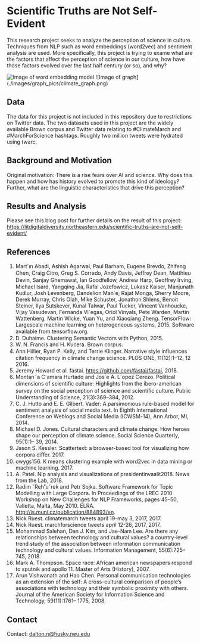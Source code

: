 # Scientific Truths are Not Self-Evident
This research project seeks to analyze the perception of science in culture. Techniques from NLP such as word embeddings (word2vec) and sentiment analysis are used. More specifically, this project is trying to exame what are the factors that affect the perception of science in our culture, how have those factors evolved over the last half century (or so), and why?

![Image of word embedding model](./images/animation/project_animation.gif)
![Image of graph] (./images/graph_pics/climate_graph.png)

## Data
The data for this project is not included in this repository due to restrictions on Twitter data. The two datasets used in this project are the widely available Brown corpus and Twitter data relating to #ClimateMarch and #MarchForScience hashtags. Roughly two million tweets were hydrated using twarc.

## Background and Motivation
Original motivation: There is a rise fears over AI and science. Why does this happen and how has history evolved to promote this kind of ideology? Further, what are the linguistic characteristics that drive this perception?

## Results and Analysis

Please see this blog post for further details on the result of this project: https://litdigitaldiversity.northeastern.edu/scientific-truths-are-not-self-evident/ 

## References
1. Mart´ın Abadi, Ashish Agarwal, Paul Barham, Eugene Brevdo, Zhifeng Chen, Craig Citro, Greg S. Corrado, Andy Davis, Jeﬀrey Dean, Matthieu Devin, Sanjay Ghemawat, Ian Goodfellow, Andrew Harp, Geoﬀrey Irving, Michael Isard, Yangqing Jia, Rafal Jozefowicz, Lukasz Kaiser, Manjunath Kudlur, Josh Levenberg, Dandelion Man´e, Rajat Monga, Sherry Moore, Derek Murray, Chris Olah, Mike Schuster, Jonathon Shlens, Benoit Steiner, Ilya Sutskever, Kunal Talwar, Paul Tucker, Vincent Vanhoucke, Vijay Vasudevan, Fernanda Vi´egas, Oriol Vinyals, Pete Warden, Martin Wattenberg, Martin Wicke, Yuan Yu, and Xiaoqiang Zheng. TensorFlow: Largescale machine learning on heterogeneous systems, 2015. Software available from tensorﬂow.org.
2. D. Duhaime. Clustering Semantic Vectors with Python, 2015.
3. W. N. Francis and H. Kucera. Brown corpus.
4. Ann Hillier, Ryan P. Kelly, and Terrie Klinger. Narrative style inﬂuences citation frequency in climate change science. PLOS ONE, 11(12):1–12, 12 2016.
5. Jeremy Howard et al. fastai. https://github.com/fastai/fastai, 2018.
6. Montan˜a C´amara Hurtado and Jos´e A. L´opez Cerezo. Political dimensions of scientiﬁc culture: Highlights from the ibero-american survey on the social perception of science and scientiﬁc culture. Public Understanding of Science, 21(3):369–384, 2012.
7. C. J. Hutto and E. E. Gilbert. Vader: A parsimonious rule-based model for sentiment analysis of social media text. In Eighth International Conference on Weblogs and Social Media (ICWSM-14), Ann Arbor, MI, 2014.
8. Michael D. Jones. Cultural characters and climate change: How heroes shape our perception of climate science. Social Science Quarterly, 95(1):1– 39, 2014.
9. Jason S. Kessler. Scattertext: a browser-based tool for visualizing how corpora diﬀer. 2017.
10. owygs156. K means clustering example with word2vec in data mining or machine learning. 2017.
11. A. Patel. Nlp analysis and visualizations of presidentinvaalit2018. News from the Lab, 2018. 
12. Radim ˇReh˚uˇrek and Petr Sojka. Software Framework for Topic Modelling with Large Corpora. In Proceedings of the LREC 2010 Workshop on New Challenges for NLP Frameworks, pages 45–50, Valletta, Malta, May 2010. ELRA. http://is.muni.cz/publication/884893/en.
13. Nick Ruest. climatemarch tweets april 19-may 3, 2017, 2017.
14. Nick Ruest. marchforscience tweets april 12-26, 2017, 2017.
15. Mohammad Salehan, Dan J. Kim, and Jae-Nam Lee. Are there any relationships between technology and cultural values? a country-level trend study of the association between information communication technology and cultural values. Information Management, 55(6):725–745, 2018.
16. Mark A. Thompson. Space race: African american newspapers respond to sputnik and apollo 11. Master of Arts (History), 2007.
17. Arun Vishwanath and Hao Chen. Personal communication technologies as an extension of the self: A cross-cultural comparison of people’s associations with technology and their symbolic proximity with others. Journal of the American Society for Information Science and Technology, 59(11):1761– 1775, 2008.

## Contact

Contact: dalton.n@husky.neu.edu
